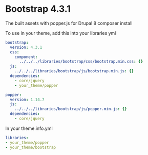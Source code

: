 # Bootstrap 4.3.1

The built assets with popper.js for Drupal 8 composer install

To use in your theme, add this into your libraries yml

```yaml
bootstrap:
  version: 4.3.1
  css:
    component:
      ../../../libraries/bootstrap/css/bootstrap.min.css: {}
  js:
    ../../../libraries/bootstrap/js/bootstrap.min.js: {}
  dependencies:
    - core/jquery
    - your_theme/popper

popper:
  version: 1.14.7
  js:
    ../../../libraries/bootstrap/js/popper.min.js: {}
  dependencies:
    - core/jquery
```

In your theme.info.yml

```yaml
libraries:
- your_theme/popper
- your_theme/bootstrap
```
